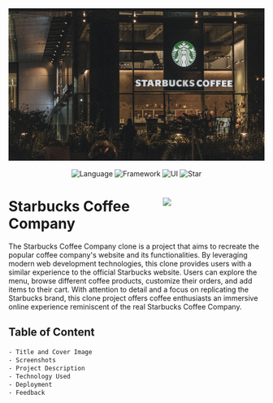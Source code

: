 <div align="center">

  <img src="Starbuck_repoimage/starbuck_repoimage.jpg" width="750" height="300" />  
  
  ![Language](https://img.shields.io/badge/Language-ReactJs-darkgreen.svg)
  ![Framework](https://img.shields.io/badge/Framework-NextJs-red)
  ![UI](https://img.shields.io/badge/UI-antdesign-blueviolet)
  ![Star](https://img.shields.io/static/v1?label=%E2%AD%90&message=If%20Useful&style=style=flat&color=BC4E99")
 
</div>

<div style="display: inline_block">

<img src="https://logodownload.org/wp-content/uploads/2017/10/Starbucks-logo.png" width="200px" align="right" />
  
# Starbucks Coffee Company
The Starbucks Coffee Company clone is a project that aims to recreate the popular coffee company's website and its functionalities. By leveraging modern web development technologies, this clone provides users with a similar experience to the official Starbucks website. Users can explore the menu, browse different coffee products, customize their orders, and add items to their cart. With attention to detail and a focus on replicating the Starbucks brand, this clone project offers coffee enthusiasts an immersive online experience reminiscent of the real Starbucks Coffee Company.
  
  ## Table of Content
  ```
  - Title and Cover Image
  - Screenshots
  - Project Description
  - Technology Used
  - Deployment
  - Feedback
  ```
